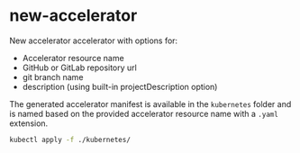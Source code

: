 # new-accelerator

New accelerator accelerator with options for:

- Accelerator resource name
- GitHub or GitLab repository url
- git branch name
- description (using built-in projectDescription option)

The generated accelerator manifest is available in the `kubernetes` folder and is named based on the provided accelerator resource name with a `.yaml` extension.

```sh
kubectl apply -f ./kubernetes/
```
